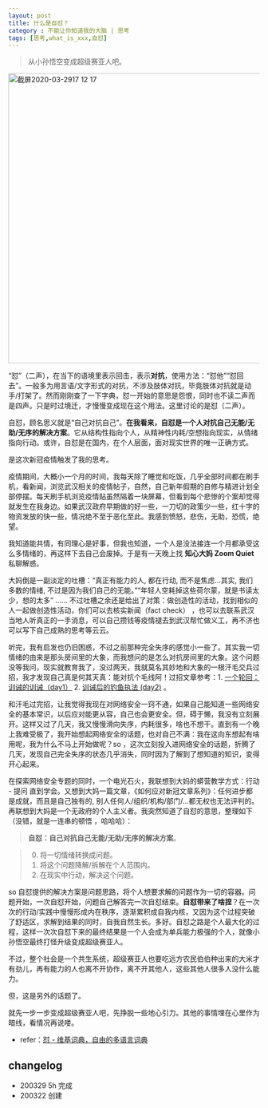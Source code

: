 ```yaml
---
layout: post
title: 什么是自怼？
category : 不能让你知道我的大脑 | 思考
tags: [思考,what_is_xxx,自怼]
---
```


> 从小孙悟空变成超级赛亚人吧。

<img width="581" alt="截屏2020-03-2917 12 17" src="https://user-images.githubusercontent.com/20737239/77845304-718e8500-71e0-11ea-9ee5-ed896bea5daa.png">

“怼”（二声），在当下的语境里表示回击，表示**对抗**，使用方法：“怼他”“怼回去”。一般多为用言语/文字形式的对抗，不涉及肢体对抗，毕竟肢体对抗就是动手/打架了。然而刚刚查了一下字典，怼一开始的意思是怨恨，同时也不读二声而是四声。只是时过境迁，才慢慢变成现在这个用法。这里讨论的是怼（二声）。

自怼，顾名思义就是“自己对抗自己”。**在我看来，自怼是一个人对抗自己无能/无助/无序的解决方案**。它从结构性指向个人，从精神性内耗/空想指向现实，从情绪指向行动。或许，自怼是在国内，在个人层面，面对现实世界的唯一正确方式。

是这次新冠疫情触发了我的思考。

疫情期间，大概小一个月的时间，我每天除了睡觉和吃饭，几乎全部时间都在刷手机，看新闻，浏览武汉相关的疫情帖子，自然，自己新年假期的自修与精进计划全部停摆。每天刷手机浏览疫情贴虽然隔着一块屏幕，但看到每个悲惨的个案却觉得就发生在我身边。如果武汉政府早期做的好一些，一刀切的政策少一些，红十字的物资发放的快一些，情况绝不至于恶化至此。我感到愤怒，悲伤，无助，恐慌，绝望。

我知道能共情，有同理心是好事，但我也知道，一个人是没法接连一个月都承受这么多情绪的，再这样下去自己会废掉。于是有一天晚上找 **知心大妈 Zoom Quiet** 私聊解惑。

大妈倒是一副淡定的吐槽：“真正有能力的人, 都在行动, 而不是焦虑…其实, 我们多数的情绪, 不过是因为我们自己的无能。”“年轻人空耗掉这些荷尔蒙，就是书读太少，想的太多” ...... 不过吐槽之余还是给出了对策：做创造性的活动，找到相似的人一起做创造性活动，你们可以去核实新闻（fact check） ，也可以去联系武汉当地人听真正的一手消息，可以自己攒钱等疫情褪去到武汉帮忙做义工，再不济也可以写下自己成熟的思考等云云。

听完，我有启发也仍旧困惑，不过之前那种完全失序的感觉小一些了。其实我一切情绪的由来是那头房间里的大象，而我想问的是怎么对抗房间里的大象。这个问题没等我问，现实就教育我了，没过两天，我就莫名其妙地和大象的一根汗毛交兵过招，我才发现自己真是何其天真：能对抗个毛线阿！过招文章参考：1. [一个轮回：训诫的训诫（day1）](http://www.huyuning.com/2019-ncov/2020/02/13/admonish&admonish/) 2. [训诫后的钓鱼执法 (day2)](http://www.huyuning.com/2019-ncov/2020/02/14/entrapment-operation/) 。

和汗毛过完招，让我觉得我现在对网络安全一窍不通，如果自己能知道一些网络安全的基本常识，以后应对能更从容，自己也会更安全。但，碍于懒，我没有立刻展开。这样又过了几天，我又慢慢滑向失序，内耗很多，啥也不想干。直到有一个晚上我难受极了，我开始想起网络安全的话题，也对自己不满：我在这向东想起有啥用呢，我为什么不马上开始做呢？so ，这次立刻投入进网络安全的话题，折腾了几天，发现自己完全失序的状态几乎消失，同时因为了解到了想知道的知识，变得开心起来。

在探索网络安全专题的同时，一个电光石火，我联想到大妈的蟒营教学方式：行动 - 提问 直到学会。又想到大妈一篇文章，《如何应对新冠文章系列》：任何进步都是成就，而且是自己独有的, 别人任何人/组织/机构/部门/...都无权也无法评判的。再联想到大妈是一个无政府的个人主义者。我突然知道了自怼的意思，整理如下（没错，就是一连串的顿悟 ，哈哈哈）：

> **自怼：自己对抗自己无能/无助/无序的解决方案**。

> 0. 将一切情绪转换成问题。
> 1. 将这个问题降解/拆解在个人范围内。
> 2. 在现实中行动，解决这个问题。

so 自怼提供的解决方案是问题思路，将个人想要求解的问题作为一切的容器。问题开始，一次自怼开始，问题自己解答完一次自怼结束。**自怼带来了啥捏**？在一次次的行动/实践中慢慢形成内在秩序，逐渐累积成自我内核，又因为这个过程突破了舒适区，求解到结果的同时，自我自然生长。多好。自怼之路是个人最大化的过程，这样一次次自怼下来的最终结果是一个人会成为单兵能力极强的个人，就像小孙悟空最终打怪升级变成超级赛亚人。

不过，整个社会是一个共生系统，超级赛亚人也要吃远方农民伯伯种出来的大米才有劲儿，再有能力的人也离不开协作，离不开其他人，这些其他人很多人没什么能力。

但，这是另外的话题了。

就先一步一步变成超级赛亚人吧，先挣脱一些地心引力。其他的事情埋在心里作为暗线，看情况再说喽。


- refer：[怼 - 维基词典，自由的多语言词典](https://zh.m.wiktionary.org/zh-hans/%E6%80%BC)

## changelog
- 200329 5h 完成
- 200322 创建
